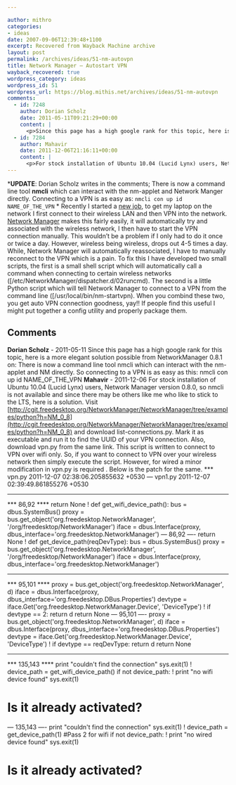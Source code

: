 ```yaml
---

author: mithro
categories:
- ideas
date: 2007-09-06T12:39:48+1100
excerpt: Recovered from Wayback Machine archive
layout: post
permalink: /archives/ideas/51-nm-autovpn
title: Network Manager – Autostart VPN
wayback_recovered: true
wordpress_category: ideas
wordpress_id: 51
wordpress_url: https://blog.mithis.net/archives/ideas/51-nm-autovpn
comments:
  - id: 7248
    author: Dorian Scholz
    date: 2011-05-11T09:21:29+00:00
    content: |
      <p>Since this page has a high google rank for this topic, here is a more elegant solution possible from NetworkManager 0.8.1 on:</p> <p>There is now a command line tool nmcli which can interact with the nm-applet and NM directly.<br /> So connecting to a VPN is as easy as this:</p> <p>nmcli con up id NAME_OF_THE_VPN</p>
  - id: 7284
    author: Mahavir
    date: 2011-12-06T21:16:11+00:00
    content: |
      <p>For stock installation of Ubuntu 10.04 (Lucid Lynx) users, Network Manager version 0.8.0, so nmcli is not available and since there may be others like me who like to stick to the LTS, here is a solution.</p> <p>Visit <a href="http://cgit.freedesktop.org/NetworkManager/NetworkManager/tree/examples/python?h=NM_0_8" rel="nofollow">http://cgit.freedesktop.org/NetworkManager/NetworkManager/tree/examples/python?h=NM_0_8</a> and download list-connections.py. Mark it as executable and run it to find the UUID of your VPN connection.</p> <p>Also, download vpn.py from the same link. This script is written to connect to VPN over wifi only. So, if you want to connect to VPN over your wireless network then simply execute the script.</p> <p>However, for wired a minor modification in vpn.py is required . Below is the patch for the same.</p> <p>*** vpn.py 2011-12-07 02:38:06.205855632 +0530<br /> &#8212; vpn1.py 2011-12-07 02:39:49.861855276 +0530<br /> ***************<br /> *** 86,92 ****<br /> return None</p> <p>! def get_wifi_device_path():<br /> bus = dbus.SystemBus()<br /> proxy = bus.get_object(&#8216;org.freedesktop.NetworkManager&#8217;, &#8216;/org/freedesktop/NetworkManager&#8217;)<br /> iface = dbus.Interface(proxy, dbus_interface=&#8217;org.freedesktop.NetworkManager&#8217;)<br /> &#8212; 86,92 &#8212;-<br /> return None</p> <p>! def get_device_path(reqDevType):<br /> bus = dbus.SystemBus()<br /> proxy = bus.get_object(&#8216;org.freedesktop.NetworkManager&#8217;, &#8216;/org/freedesktop/NetworkManager&#8217;)<br /> iface = dbus.Interface(proxy, dbus_interface=&#8217;org.freedesktop.NetworkManager&#8217;)<br /> ***************<br /> *** 95,101 ****<br /> proxy = bus.get_object(&#8216;org.freedesktop.NetworkManager&#8217;, d)<br /> iface = dbus.Interface(proxy, dbus_interface=&#8217;org.freedesktop.DBus.Properties&#8217;)<br /> devtype = iface.Get(&#8216;org.freedesktop.NetworkManager.Device&#8217;, &#8216;DeviceType&#8217;)<br /> ! if devtype == 2:<br /> return d<br /> return None</p> <p>&#8212; 95,101 &#8212;-<br /> proxy = bus.get_object(&#8216;org.freedesktop.NetworkManager&#8217;, d)<br /> iface = dbus.Interface(proxy, dbus_interface=&#8217;org.freedesktop.DBus.Properties&#8217;)<br /> devtype = iface.Get(&#8216;org.freedesktop.NetworkManager.Device&#8217;, &#8216;DeviceType&#8217;)<br /> ! if devtype == reqDevType:<br /> return d<br /> return None</p> <p>***************<br /> *** 135,143 ****<br /> print &#8220;couldn&#8217;t find the connection&#8221;<br /> sys.exit(1)</p> <p>! device_path = get_wifi_device_path()<br /> if not device_path:<br /> ! print &#8220;no wifi device found&#8221;<br /> sys.exit(1)</p> <p> # Is it already activated?<br /> &#8212; 135,143 &#8212;-<br /> print &#8220;couldn&#8217;t find the connection&#8221;<br /> sys.exit(1)</p> <p>! device_path = get_device_path(1) #Pass 2 for wifi<br /> if not device_path:<br /> ! print &#8220;no wired device found&#8221;<br /> sys.exit(1)</p> <p> # Is it already activated?</p>
---
```

***UPDATE**: Dorian Scholz writes in the comments; There is now a command line tool **nmcli** which can interact with the nm-applet and Network Manger directly. Connecting to a VPN is as easy as:  `nmcli con up id NAME_OF_THE_VPN`
*
Recently I started a [new job](http://www.astc-design.com/), to get my laptop on the network I first connect to their wireless LAN and then VPN into the network. [Network Manager](http://www.gnome.org/projects/NetworkManager/) makes this fairly easily, it will automatically try and associated with the wireless network, I then have to start the VPN connection manually.
This wouldn’t be a problem if I only had to do it once or twice a day. However, wireless being wireless, drops out 4-5 times a day. While, Network Manager will automatically reassociated, I have to manually reconnect to the VPN which is a pain.
To fix this I have developed two small scripts, the first is a small shell script which will automatically call a command when connecting to certain wireless networks ([/etc/NetworkManager/dispatcher.d/02runcmd). The second is a little Python script which will tell Network Manager to connect to a VPN from the command line ([/usr/local/bin/nm-startvpn). When you combind these two, you get auto VPN connection goodness, yay!!
If people find this useful I might put together a config utility and properly package them.
## Comments
**Dorian Scholz** -     <time datetime="2011-05-11T09:21:29+00:00">2011-05-11</time>
Since this page has a high google rank for this topic, here is a more elegant solution possible from NetworkManager 0.8.1 on:
There is now a command line tool nmcli which can interact with the nm-applet and NM directly.
So connecting to a VPN is as easy as this:
nmcli con up id NAME_OF_THE_VPN
**Mahavir** -     <time datetime="2011-12-06T21:16:11+00:00">2011-12-06</time>
For stock installation of Ubuntu 10.04 (Lucid Lynx) users, Network Manager version 0.8.0, so nmcli is not available and since there may be others like me who like to stick to the LTS, here is a solution.
Visit [http://cgit.freedesktop.org/NetworkManager/NetworkManager/tree/examples/python?h=NM_0_8](http://cgit.freedesktop.org/NetworkManager/NetworkManager/tree/examples/python?h=NM_0_8) and download list-connections.py. Mark it as executable and run it to find the UUID of your VPN connection.
Also, download vpn.py from the same link. This script is written to connect to VPN over wifi only. So, if you want to connect to VPN over your wireless network then simply execute the script.
However, for wired a minor modification in vpn.py is required . Below is the patch for the same.
*** vpn.py 2011-12-07 02:38:06.205855632 +0530
— vpn1.py 2011-12-07 02:39:49.861855276 +0530
***************
*** 86,92 ****
return None
! def get_wifi_device_path():
bus = dbus.SystemBus()
proxy = bus.get_object('org.freedesktop.NetworkManager', '/org/freedesktop/NetworkManager')
iface = dbus.Interface(proxy, dbus_interface='org.freedesktop.NetworkManager')
— 86,92 —-
return None
! def get_device_path(reqDevType):
bus = dbus.SystemBus()
proxy = bus.get_object('org.freedesktop.NetworkManager', '/org/freedesktop/NetworkManager')
iface = dbus.Interface(proxy, dbus_interface='org.freedesktop.NetworkManager')
***************
*** 95,101 ****
proxy = bus.get_object('org.freedesktop.NetworkManager', d)
iface = dbus.Interface(proxy, dbus_interface='org.freedesktop.DBus.Properties')
devtype = iface.Get('org.freedesktop.NetworkManager.Device', 'DeviceType')
! if devtype == 2:
return d
return None
— 95,101 —-
proxy = bus.get_object('org.freedesktop.NetworkManager', d)
iface = dbus.Interface(proxy, dbus_interface='org.freedesktop.DBus.Properties')
devtype = iface.Get('org.freedesktop.NetworkManager.Device', 'DeviceType')
! if devtype == reqDevType:
return d
return None
***************
*** 135,143 ****
print "couldn't find the connection"
sys.exit(1)
! device_path = get_wifi_device_path()
if not device_path:
! print "no wifi device found"
sys.exit(1)
# Is it already activated?
— 135,143 —-
print "couldn't find the connection"
sys.exit(1)
! device_path = get_device_path(1) #Pass 2 for wifi
if not device_path:
! print "no wired device found"
sys.exit(1)
# Is it already activated?
<style>
.comments {
margin-top: 2rem;
border-top: 1px solid #eee;
padding-top: 2rem;
}
.comment {
margin-bottom: 1.5rem;
padding: 1rem;
background: #f9f9f9;
border-left: 4px solid #ddd;
}
.comment-meta {
font-size: 0.9rem;
color: #666;
margin-bottom: 0.5rem;
}
.comment-content {
line-height: 1.6;
}
.comment-content p {
margin: 0.5rem 0;
}
</style>
